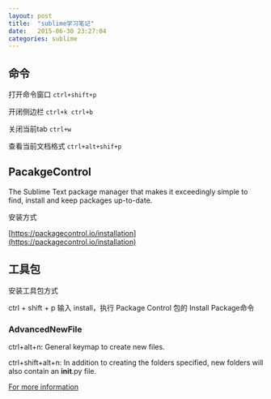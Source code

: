 ```yaml
---
layout: post
title:  "sublime学习笔记"
date:   2015-06-30 23:27:04
categories: sublime
---
```


## 命令

打开命令窗口 `ctrl+shift+p`

开闭侧边栏 `ctrl+k ctrl+b`

关闭当前tab `ctrl+w`

查看当前文档格式 `ctrl+alt+shif+p`

## PacakgeControl

The Sublime Text package manager that makes it exceedingly simple to find, install and keep packages up-to-date.

安装方式

[https://packagecontrol.io/installation](https://packagecontrol.io/installation)

## 工具包

安装工具包方式

ctrl + shift + p 输入 install，执行 Package Control 包的 Install Package命令

### AdvancedNewFile

ctrl+alt+n: General keymap to create new files.

ctrl+shift+alt+n: In addition to creating the folders specified, new folders will also contain an __init__.py file.

[For more information](https://github.com/skuroda/Sublime-AdvancedNewFile)

### 


